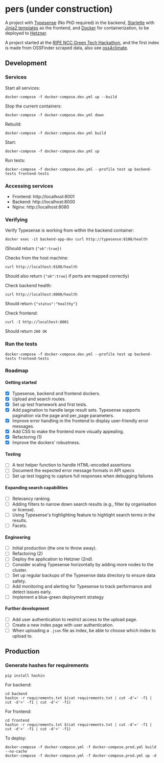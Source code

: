 # pers (under construction)

A project with [Typesense](https://typesense.org/) (No PhD required) in the backend, 
[Starlette](https://www.starlette.io/) with [Jinja2 templates](https://jinja.palletsprojects.com/en/stable/) as the 
frontend, and [Docker](https://www.docker.com/) for containerization, to be deployed to 
[Hetzner](https://www.hetzner.com/).

A project started at the 
[RIPE NCC Green Tech Hackathon](https://labs.ripe.net/author/becha/celebrating-green-tech-hackathon-results/), and 
the first index is made from OSSFinder scraped data, also see [oss4climate](https://github.com/Pierre-VF/oss4climate).

## Development

### Services

Start all services:

```commandline
docker-compose -f docker-compose.dev.yml up --build
```

Stop the current containers: 

```commandline
docker-compose -f docker-compose.dev.yml down
```

Rebuild: 

```commandline
docker-compose -f docker-compose.dev.yml build
```

Start: 

```commandline
docker-compose -f docker-compose.dev.yml up
```

Run tests:

```commandline
docker-compose -f docker-compose.dev.yml --profile test up backend-tests frontend-tests
```

### Accessing services

* Frontend: http://localhost:8001
* Backend: http://localhost:8000
* Nginx: http://localhost:8080

### Verifying

Verify Typesense is working from within the backend container:

```commandline
docker exec -it backend-app-dev curl http://typesense:8108/health
```

(Should return `{"ok":true})`

Checks from the host machine:

```commandline
curl http://localhost:8108/health
```

Should also return `{"ok":true}` if ports are mapped correctly)

Check backend health:

```commandline
curl http://localhost:8000/health
```

Should return `{"status":"healthy"}`

Check frontend:

```commandline
curl -I http://localhost:8001
```

Should return `200 OK`

### Run the tests

```commandline
docker-compose -f docker-compose.dev.yml --profile test up backend-tests frontend-tests
```

### Roadmap

#### Getting started
- [x] Typesense, backend and frontend dockers.
- [x] Upload and search routes.
- [x] Set up test framework and first tests.
- [x] Add pagination to handle large result sets. Typesense supports pagination via the page and per_page parameters.
- [x] Improve error handling in the frontend to display user-friendly error messages.
- [x] Add CSS to make the frontend more visually appealing.
- [x] Refactoring (1)
- [x] Improve the dockers' robustness.

#### Testing
- [ ] A test helper function to handle HTML-encoded assertions
- [ ] Document the expected error message formats in API specs
- [ ] Set up test logging to capture full responses when debugging failures

#### Expanding search capabilities
- [ ] Relevancy ranking.
- [ ] Adding filters to narrow down search results (e.g., filter by organisation or license).
- [ ] Using Typesense's highlighting feature to highlight search terms in the results.
- [ ] Facets.

#### Engineering
- [ ] Initial production (the one to throw away).
- [ ] Refactoring (2)
- [ ] Deploy the application to Hetzner (2nd).
- [ ] Consider scaling Typesense horizontally by adding more nodes to the cluster.
- [ ] Set up regular backups of the Typesense data directory to ensure data safety.
- [ ] Add monitoring and alerting for Typesense to track performance and detect issues early.
- [ ] Implement a blue-green deployment strategy

#### Further development
- [ ] Add user authentication to restrict access to the upload page.
- [ ] Create a new index page with user authentication.
- [ ] When uploading a `.json` file as index, be able to choose which index to upload to.

## Production

### Generate hashes for requirements

```commandline
pip install hashin
```

For backend:

```commandline
cd backend
hashin -r requirements.txt $(cat requirements.txt | cut -d'=' -f1 | cut -d'>' -f1 | cut -d'<' -f1)
```

For frontend:

```commandline
cd frontend
hashin -r requirements.txt $(cat requirements.txt | cut -d'=' -f1 | cut -d'>' -f1 | cut -d'<' -f1)
```

To deploy:

```commandline
docker-compose -f docker-compose.yml -f docker-compose.prod.yml build --no-cache
docker-compose -f docker-compose.yml -f docker-compose.prod.yml up -d
```
